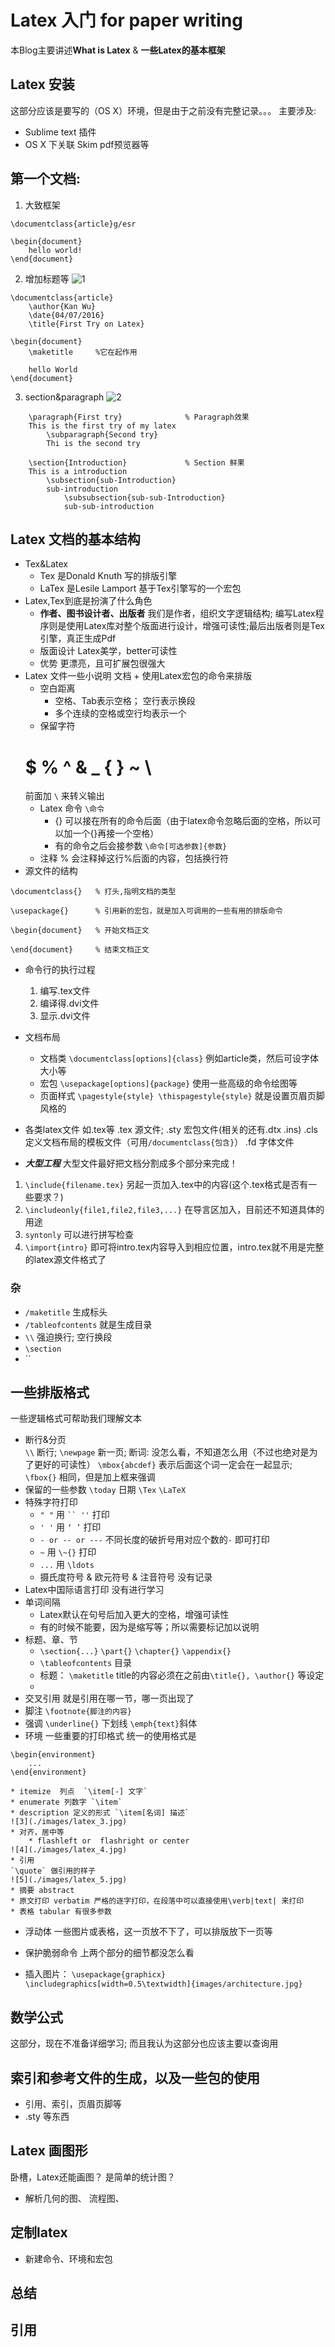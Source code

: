 # Latex 入门 for paper writing
本Blog主要讲述**What is Latex** & **一些Latex的基本框架**

## Latex 安装
这部分应该是要写的（OS X）环境，但是由于之前没有完整记录。。。
主要涉及:

* Sublime text 插件
* OS X 下关联 Skim pdf预览器等

## 第一个文档:

1. 大致框架
``` 
\documentclass{article}g/esr

\begin{document}
	hello world! 
\end{document}
```
2. 增加标题等
![1](./images/latex_1.jpg)

```
\documentclass{article}
	\author{Kan Wu}
	\date{04/07/2016}
	\title{First Try on Latex}

\begin{document}
	\maketitle     %它在起作用	 

	hello World
\end{document}
```
3. section&paragraph
![2](./images/latex_2.jpg)
```
	\paragraph{First try}              % Paragraph效果
	This is the first try of my latex
		\subparagraph{Second try}
		Thi is the second try

	\section{Introduction}             % Section 鲜果      
	This is a introduction 
		\subsection{sub-Introduction} 
		sub-introduction
			\subsubsection{sub-sub-Introduction} 
			sub-sub-introduction
```

## Latex 文档的基本结构 
* Tex&Latex
	* Tex 是Donald Knuth 写的排版引擎
	* LaTex 是Lesile Lamport 基于Tex引擎写的一个宏包  
* Latex,Tex到底是扮演了什么角色
	* **作者、图书设计者、出版者**
	我们是作者，组织文字逻辑结构; 编写Latex程序则是使用Latex库对整个版面进行设计，增强可读性;最后出版者则是Tex引擎，真正生成Pdf 
	* 版面设计 Latex美学，better可读性
	* 优势 更漂亮，且可扩展包很强大
* Latex 文件一些小说明 
文档 + 使用Latex宏包的命令来排版
	* 空白距离
		* 空格、Tab表示空格； 空行表示换段
		* 多个连续的空格或空行均表示一个
	* 保留字符
	 # $ % ^ & _ { } ~ \ 
 	 前面加 `\` 来转义输出
	* Latex 命令
	`\命令`
		* {} 可以接在所有的命令后面（由于latex命令忽略后面的空格，所以可以加一个{}再接一个空格）
		* 有的命令之后会接参数 `\命令[可选参数]{参数}`
	* 注释
	% 会注释掉这行%后面的内容，包括换行符
* 源文件的结构 
``` 
\documentclass{}   % 打头,指明文档的类型

\usepackage{}      % 引用新的宏包，就是加入可调用的一些有用的排版命令

\begin{document}   % 开始文档正文

\end{document}     % 结束文档正文

```
* 命令行的执行过程 
	1. 编写.tex文件 
	2. 编译得.dvi文件
	3. 显示.dvi文件 
* 文档布局
	* 文档类  `\documentclass[options]{class}` 例如article类，然后可设字体大小等
	* 宏包 `\usepackage[options]{package}` 使用一些高级的命令绘图等
	* 页面样式 `\pagestyle{style} \thispagestyle{style}` 就是设置页眉页脚风格的
* 各类latex文件 如.tex等
.tex 源文件; .sty 宏包文件(相关的还有.dtx .ins) 
.cls 定义文档布局的模板文件（可用`/documentclass{包含}`）
.fd 字体文件

* ***大型工程*** 
大型文件最好把文档分割成多个部分来完成！ 
1. `\include{filename.tex}` 另起一页加入.tex中的内容(这个.tex格式是否有一些要求？)
2. `\includeonly{file1,file2,file3,...}` 在导言区加入，目前还不知道具体的用途
3. `syntonly` 可以进行拼写检查
4. `\import{intro}` 即可将intro.tex内容导入到相应位置，intro.tex就不用是完整的latex源文件格式了
### 杂
* `/maketitle` 生成标头
* `/tableofcontents` 就是生成目录
* `\\` 强迫换行; 空行换段
* `\section`
* ``

## 一些排版格式
一些逻辑格式可帮助我们理解文本

* 断行&分页  
`\\` 断行; `\newpage` 新一页; 
断词: 没怎么看，不知道怎么用（不过也绝对是为了更好的可读性）
`\mbox{abcdef}` 表示后面这个词一定会在一起显示; `\fbox{}` 相同，但是加上框来强调
* 保留的一些参数
`\today` 日期
`\Tex` `\LaTeX` 
* 特殊字符打印
	* `" "` 用 ` `` '' ` 打印
	* `' '` 用 ` ‘ ’ ` 打印
	* `- or -- or ---` 不同长度的破折号用对应个数的`-` 即可打印
	* `~` 用 `\~{}` 打印
	* `...` 用 `\ldots` 
	* 摄氏度符号 & 欧元符号 & 注音符号 没有记录
* Latex中国际语言打印 
没有进行学习
* 单词间隔
	* Latex默认在句号后加入更大的空格，增强可读性
	* 有的时候不能要，因为是缩写等；所以需要标记加以说明
* 标题、章、节
	* `\section{...}` `\part{}` `\chapter{}` `\appendix{}`
	* `\tableofcontents` 目录
	* 标题： `\maketitle`  title的内容必须在之前由`\title{}, \author{}` 等设定
	* 
* 交叉引用
就是引用在哪一节，哪一页出现了
* 脚注 `\footnote{脚注的内容}`
* 强调 `\underline{}` 下划线 `\emph{text}`斜体
* 环境 一些重要的打印格式
统一的使用格式是 
```
\begin{environment}
	... 
\end{environment}
```
	* itemize  列点  `\item[-] 文字`
	* enumerate 列数字 `\item`
	* description 定义的形式 `\item[名词] 描述`
	![3](./images/latex_3.jpg)
	* 对齐，居中等
		* flashleft or  flashright or center
	![4](./images/latex_4.jpg)
	* 引用
	`\quote` 做引用的样子
	![5](./images/latex_5.jpg)
	* 摘要 abstract
	* 原文打印 verbatim 严格的逐字打印，在段落中可以直接使用\verb|text| 来打印
	* 表格 tabular 有很多参数

* 浮动体
一些图片或表格，这一页放不下了，可以排版放下一页等
* 保护脆弱命令
上两个部分的细节都没怎么看

* 插入图片：
`\usepackage{graphicx}`
`\includegraphics[width=0.5\textwidth]{images/architecture.jpg}`


## 数学公式
这部分，现在不准备详细学习; 而且我认为这部分也应该主要以查询用 

## 索引和参考文件的生成，以及一些包的使用
* 引用、索引，页眉页脚等
* .sty 等东西

## Latex 画图形
卧槽，Latex还能画图？ 是简单的统计图？ 
* 解析几何的图、 流程图、 
## 定制latex
* 新建命令、环境和宏包


## 总结

## 引用 
